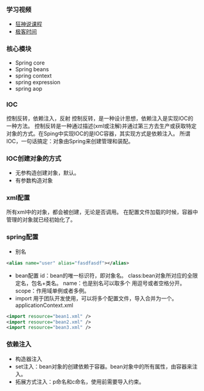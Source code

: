 

### 学习视频

- [狂神说课程](https://www.bilibili.com/video/BV12J411M7Sj)
- [极客时间](https://www.bilibili.com/video/BV12h411R7JZ?p=19)

### 核心模块

- Spring core
- Spring beans
- spring context
- spring expression
- spring aop

### IOC

控制反转，依赖注入，反射
控制反转，是一种设计思想，依赖注入是实现IOC的一种方法。
控制反转是一种通过描述(xml或注解)并通过第三方去生产或获取特定对象的方式。在Sping中实现IOC的是IOC容器，其实现方式是依赖注入。
所谓IOC，一句话搞定：对象由Spring来创建管理和装配。
### IOC创建对象的方式
- 无参构造创建对象，默认。
- 有参数构造对象

### xml配置
所有xml中的对象，都会被创建，无论是否调用。
在配置文件加载的时候，容器中管理的对象就已经初始化了。
### spring配置
- 别名
```xml
<alias name="user" alias="fasdfasdf"></alias>
```
- bean配置
id：bean的唯一标识符，即对象名。 class:bean对象所对应的全限定名，包名+类名。 name：也是别名可以取多个 用逗号或者空格分开。 scope：作用域单例或者多例。
- import
用于团队开发使用，可以将多个配置文件，导入合并为一个。
applicationContext.xml
```xml
<import resource="bean1.xml" />
<import resource="bean2.xml" />
<import resource="bean3.xml" />
```
### 依赖注入
- 构造器注入
- set注入：bean对象的创建依赖于容器。bean对象中的所有属性，由容器来注入。
- 拓展方式注入：p命名和c命名，使用前需要导入约束。
